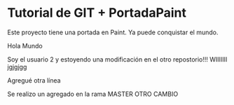 Tutorial de GIT + PortadaPaint
================

Este proyecto tiene una portada en Paint. Ya puede conquistar el mundo.

Hola Mundo

Soy el usuario 2 y estoyendo una modificación en el otro repostorio!!! WIIIIIII jgjgjgg

Agregué otra línea

Se realizo un agregado en la rama MASTER
OTRO CAMBIO